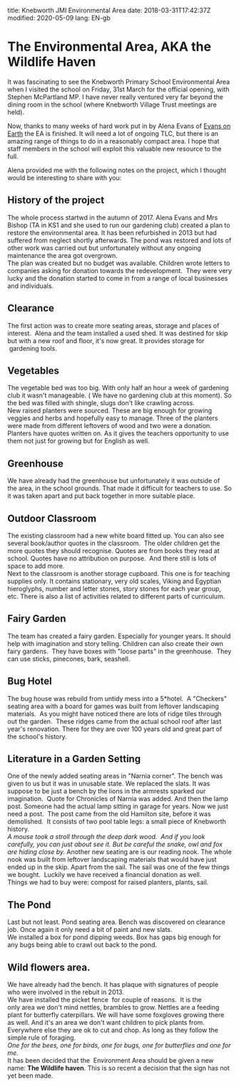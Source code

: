 title: Knebworth JMI Environmental Area
date: 2018-03-31T17:42:37Z
modified: 2020-05-09
lang: EN-gb

# The Environmental Area, AKA the Wildlife Haven
It was fascinating to see the Knebworth Primary School Environmental Area when I visited the school on Friday, 31st March for the official opening, with Stephen McPartland MP. I have never really ventured very far beyond the dining room in the school (where Knebworth Village Trust meetings are held).

Now, thanks to many weeks of hard work put in by Alena Evans of [Evans on Earth](https://www.facebook.com/EvansonEarthgardens/) the EA is finished. It will need a lot of ongoing TLC, but there is an amazing range of things to do in a reasonably compact area. I hope that staff members in the school will exploit this valuable new resource to the full.


Alena provided me with the following notes on the project, which I thought would be interesting to share with you:
## History of the project
The whole process startwd in the autumn of 2017. Alena Evans and Mrs Bishop (TA in KS1 and she used to run our gardening club) created a plan  to restore the environmental area. It has been refurbished in 2013 but had suffered from neglect shortly afterwards. The pond was restored and lots of other work was carried out but unfortunately without any ongoing maintenance the area got overgrown.   
The plan was created but no budget was available. Children wrote letters to companies asking for donation towards the redevelopment.  They were very lucky and the donation started to come in from a range of local businesses and individuals.  
## Clearance
The first action was to create more seating areas, storage and places of interest.   Alena and the team installed a used shed. It was destined for skip but with a new roof and floor, it's now great. It provides storage for  gardening tools.   

## Vegetables
The vegetable bed was too big. With only half an hour a week of gardening club it wasn't manageable. ( We have no gardening club at this moment). So the bed was filled with shingle, slugs don't like crawling across.  
New raised planters were sourced. These are big enough for growing veggies and herbs and hopefully easy to manage. Three of the planters were made from different leftovers of wood and two were a donation. Planters have quotes written on. As it gives the teachers opportunity to use them not just for growing but for English as well.   
## Greenhouse
We have already had the greenhouse but unfortunately it was outside of the area, in the school grounds. That made it difficult for teachers to use. So it was taken apart and put back together in more suitable place.   
## Outdoor Classroom
The existing classroom had a new white board fitted up. You can also see several book/author quotes in the classroom.  The older children get the more quotes they should recognise. Quotes are from books they read at school. Quotes have no attribution on purpose.  And there still is lots of space to add more.   
Next to the classroom is another storage cupboard. This one is for teaching supplies only. It contains stationary, very old scales, Viking and Egyptian hieroglyphs, number and letter stones, story stones for each year group, etc. There is also a list of activities related to different parts of curriculum.    
## Fairy Garden
The team has created a fairy garden. Especially for younger years. It should help with imagination and story telling. Children can also create their own fairy gardens.  They have boxes with "loose parts" in the greenhouse.  They can use sticks, pinecones, bark, seashell.   
## Bug Hotel
The bug house was rebuild from untidy mess into a 5*hotel.  A "Checkers" seating area with a board for games was built from leftover landscaping materials. 
As you might have noticed there are lots of  ridge tiles through out the garden.  These ridges came from the actual school roof after last year's renovation. There for they are over 100 years old and great part of the school's history.  
## Literature in a Garden Setting
One of the newly added seating areas in "Narnia corner".
The bench was given to us but it was in unusable state. We replaced the slats. It was suppose to be just a bench by the lions in the armrests sparked our imagination.  Quote for Chronicles of Narnia was added. And then the lamp post. Someone had the actual lamp sitting in garage for years. Now we just need a post.  The post came from the old Hamilton site, before it was demolished.  It consists of two pool table legs: a small piece of Knebworth history.  
*A mouse took a stroll through the deep dark wood.  And if you look carefully, you can just about see it. But be careful the snake, owl and fox are hiding close by.*
Another new seating are is our reading nook. The whole nook was built from leftover landscaping materials that would have just ended up in the skip. Apart from the sail. The sail was one of the few things we bought.  Luckily we have received a financial donation as well.   
Things we had to buy were: compost for raised planters, plants, sail.  
## The Pond
Last but not least. Pond seating area. Bench was discovered on clearance job. Once again it only need a bit of paint and new slats.  
We installed a box for pond dipping weeds. Box has gaps big enough for any bugs being able to crawl out back to the pond.   
## Wild flowers area.
We have already had the bench. It has plaque with signatures of people who were involved in the rebuit in 2013.  
We have installed the picket fence  for couple of reasons.  It is the only area we don't mind nettles, brambles to grow. Nettles are a feeding plant for butterfly caterpillars. We will have some foxgloves growing there as well. And it's an area we don't want children to pick plants from. Everywhere else they are ok to cut and chop. As long as they follow the simple rule of foraging.  
*One for the bees, one for birds, one for bugs, one for butterflies and one for me.*   
It has been decided that the  Environment Area should be given a new name: **The Wildlife haven**. This is so recent a decision that the sign has not yet been made.
